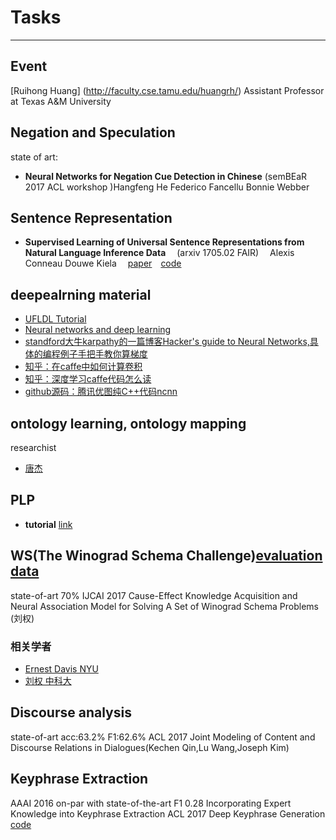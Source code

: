 
# Tasks

----
## Event 
[Ruihong Huang] (http://faculty.cse.tamu.edu/huangrh/) Assistant Professor at Texas A&M University 
## Negation and Speculation
state of art:

* **Neural Networks for Negation Cue Detection in Chinese**  (semBEaR 2017 ACL workshop )Hangfeng He Federico Fancellu Bonnie Webber

## Sentence Representation
* **Supervised Learning of Universal Sentence Representations from
Natural Language Inference Data** &emsp;(arxiv 1705.02 FAIR) &emsp;Alexis Conneau Douwe Kiela&emsp; [paper](https://arxiv.org/pdf/1705.02364.pdf)&emsp;[code](https://github.com/facebookresearch/InferSent)

## deepealrning material
* [UFLDL Tutorial](http://deeplearning.stanford.edu/wiki/index.php/UFLDL_Tutorial)
* [Neural networks and deep learning](http://neuralnetworksanddeeplearning.com/index.html)
* [standford大牛karpathy的一篇博客Hacker's guide to Neural Networks,具体的编程例子手把手教你算梯度](http://karpathy.github.io/neuralnets/)
* [知乎：在caffe中如何计算卷积](https://www.zhihu.com/question/28385679)
* [知乎：深度学习caffe代码怎么读](https://www.zhihu.com/question/27982282)
* [github源码：腾讯优图纯C++代码ncnn](https://github.com/Tencent/ncnn)

## ontology learning, ontology mapping
researchist
* [唐杰](http://keg.cs.tsinghua.edu.cn/jietang/)

## PLP
* **tutorial** [link](http://ds.ing.unife.it/~gcota/plptutorial/#tutorial)

## WS(The Winograd Schema Challenge)[evaluation data](http://www.cs.nyu.edu/faculty/davise/papers/WinogradSchemas/WSCollection.xml)
state-of-art 70% IJCAI 2017 Cause-Effect Knowledge Acquisition and Neural Association Model for Solving A
Set of Winograd Schema Problems (刘权)
### 相关学者
* [Ernest Davis NYU](http://www.cs.nyu.edu/faculty/davise/)
* [刘权 中科大](http://home.ustc.edu.cn/~quanliu/)

## Discourse analysis
state-of-art acc:63.2% F1:62.6%  ACL 2017 Joint Modeling of Content and Discourse Relations in Dialogues(Kechen Qin,Lu Wang,Joseph Kim)

## Keyphrase Extraction
 AAAI 2016  on-par with state-of-the-art F1 0.28 Incorporating Expert Knowledge into Keyphrase Extraction
 ACL 2017 Deep Keyphrase Generation  [code](https://github.com/GraceGay/seq2seq-keyphrase)
